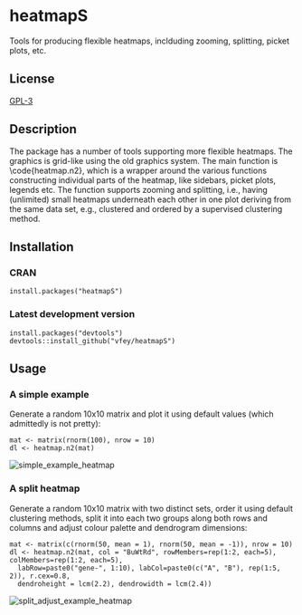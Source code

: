 # heatmapS
Tools for producing flexible heatmaps, inclduding zooming, splitting, picket plots, etc.

## License
[GPL-3](https://cran.r-project.org/web/licenses/GPL-3)

## Description
The package has a number of tools supporting more flexible heatmaps. The graphics is grid-like using the old graphics system. The main function is \code{heatmap.n2}, which is a wrapper around the various functions constructing individual parts of the heatmap, like sidebars, picket plots, legends etc. The function supports zooming and splitting, i.e., having (unlimited) small heatmaps underneath each other in one plot deriving from the same data set, e.g., clustered and ordered by a supervised clustering method.

## Installation
### CRAN
`install.packages("heatmapS")`
### Latest development version
```
install.packages("devtools")  
devtools::install_github("vfey/heatmapS")
```

## Usage
### A simple example
Generate a random 10x10 matrix and plot it using default values (which admittedly is not pretty):
```
mat <- matrix(rnorm(100), nrow = 10)
dl <- heatmap.n2(mat)
```
![simple_example_heatmap](https://user-images.githubusercontent.com/69206181/129168686-c706f02f-cb07-45b9-ab58-a703a09f41ae.png)

### A split heatmap
Generate a random 10x10 matrix with two distinct sets, order it using default clustering methods, split it into each two groups along both rows and columns and adjust colour palette and dendrogram dimensions:
```
mat <- matrix(c(rnorm(50, mean = 1), rnorm(50, mean = -1)), nrow = 10)
dl <- heatmap.n2(mat, col = "BuWtRd", rowMembers=rep(1:2, each=5), colMembers=rep(1:2, each=5),
  labRow=paste0("gene-", 1:10), labCol=paste0(c("A", "B"), rep(1:5, 2)), r.cex=0.8,
  dendroheight = lcm(2.2), dendrowidth = lcm(2.4))
```
![split_adjust_example_heatmap](https://user-images.githubusercontent.com/69206181/129165169-de5059a4-5957-44df-b18d-5421ed9d4776.png)
